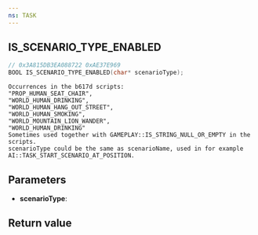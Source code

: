 ```yaml
---
ns: TASK
---
```

## IS_SCENARIO_TYPE_ENABLED

```c
// 0x3A815DB3EA088722 0xAE37E969
BOOL IS_SCENARIO_TYPE_ENABLED(char* scenarioType);
```

```
Occurrences in the b617d scripts:  
"PROP_HUMAN_SEAT_CHAIR",  
"WORLD_HUMAN_DRINKING",  
"WORLD_HUMAN_HANG_OUT_STREET",  
"WORLD_HUMAN_SMOKING",  
"WORLD_MOUNTAIN_LION_WANDER",  
"WORLD_HUMAN_DRINKING"  
Sometimes used together with GAMEPLAY::IS_STRING_NULL_OR_EMPTY in the scripts.  
scenarioType could be the same as scenarioName, used in for example AI::TASK_START_SCENARIO_AT_POSITION.  
```

## Parameters
* **scenarioType**: 

## Return value
